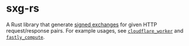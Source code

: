 # sxg-rs

A Rust library that generate [signed
exchanges](https://web.dev/signed-exchanges/) for given HTTP request/response
pairs. For example usages, see [`cloudflare_worker`](../cloudflare_worker) and
[`fastly_compute`](fastly_compute).